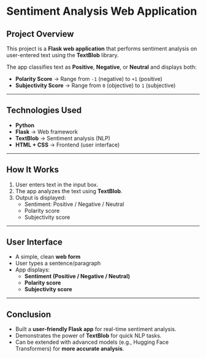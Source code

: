 # Sentiment Analysis Web Application

## Project Overview
This project is a **Flask web application** that performs sentiment analysis on user-entered text using the **TextBlob** library.  

The app classifies text as **Positive**, **Negative**, or **Neutral** and displays both:  
- **Polarity Score** → Range from `-1` (negative) to `+1` (positive)  
- **Subjectivity Score** → Range from `0` (objective) to `1` (subjective)  

---

## Technologies Used
- **Python**
- **Flask** → Web framework  
- **TextBlob** → Sentiment analysis (NLP)  
- **HTML + CSS** → Frontend (user interface)  

---

## How It Works
1. User enters text in the input box.  
2. The app analyzes the text using **TextBlob**.  
3. Output is displayed:  
   -  Sentiment: Positive / Negative / Neutral  
   -  Polarity score  
   -  Subjectivity score  

---

## User Interface
- A simple, clean **web form**  
- User types a sentence/paragraph  
- App displays:  
  -  **Sentiment (Positive / Negative / Neutral)**  
  -  **Polarity score**  
  -  **Subjectivity score**  

---

## Conclusion
- Built a **user-friendly Flask app** for real-time sentiment analysis.  
- Demonstrates the power of **TextBlob** for quick NLP tasks.  
- Can be extended with advanced models (e.g., Hugging Face Transformers) for **more accurate analysis**.  
